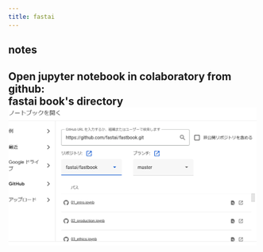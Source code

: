 ```yaml
---
title: fastai
---
```


## notes

Open jupyter notebook in colaboratory from github:<br>
fastai book's directory<br>
<img src="/assets/pic/111.PNG" width="500" alt=""><br>
---
